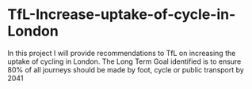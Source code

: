 # TfL-Increase-uptake-of-cycle-in-London
In this project I will provide recommendations to TfL on increasing the uptake of cycling in London. The Long Term Goal identified is to ensure 80% of all journeys should be made by foot, cycle or public transport by 2041
